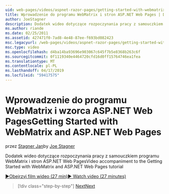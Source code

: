 ```yaml
---
uid: web-pages/videos/aspnet-razor-pages/getting-started-with-webmatrix-and-aspnet-web-pages
title: Wprowadzenie do programu WebMatrix i stron ASP.NET Web Pages | Dokumentacja firmy Microsoft
author: JoeStagner
description: Dodatek wideo dotyczące rozpoczynania pracy z samouczkiem programu WebMatrix i stron ASP.NET Web Pages
ms.author: riande
ms.date: 02/25/2011
ms.assetid: 427471f0-7ad8-4e48-87ee-f693bd082423
msc.legacyurl: /web-pages/videos/aspnet-razor-pages/getting-started-with-webmatrix-and-aspnet-web-pages
msc.type: video
ms.openlocfilehash: d4ba14ba93696e903067c645f7b5e8368b263c6f
ms.sourcegitcommit: 0f1119340e4464720cfd16d0ff15764746ea1fea
ms.translationtype: MT
ms.contentlocale: pl-PL
ms.lasthandoff: 04/17/2019
ms.locfileid: "59417575"
---
```

# <a name="getting-started-with-webmatrix-and-aspnet-web-pages"></a><span data-ttu-id="5853c-103">Wprowadzenie do programu WebMatrix i wzorca ASP.NET Web Pages</span><span class="sxs-lookup"><span data-stu-id="5853c-103">Getting Started with WebMatrix and ASP.NET Web Pages</span></span>

<span data-ttu-id="5853c-104">przez [Stagner Jan](https://github.com/JoeStagner)</span><span class="sxs-lookup"><span data-stu-id="5853c-104">by [Joe Stagner](https://github.com/JoeStagner)</span></span>

<span data-ttu-id="5853c-105">Dodatek wideo dotyczące rozpoczynania pracy z samouczkiem programu WebMatrix i stron ASP.NET Web Pages</span><span class="sxs-lookup"><span data-stu-id="5853c-105">Video accompaniment to the Getting Started with WebMatrix and ASP.NET Web Pages tutorial</span></span>

[<span data-ttu-id="5853c-106">&#9654;Obejrzyj film wideo (27 min)</span><span class="sxs-lookup"><span data-stu-id="5853c-106">&#9654; Watch video (27 minutes)</span></span>](https://channel9.msdn.com/Blogs/ASP-NET-Site-Videos/getting-started-with-webmatrix-and-aspnet-web-pages)

> [!div class="step-by-step"]
> [<span data-ttu-id="5853c-107">Next</span><span class="sxs-lookup"><span data-stu-id="5853c-107">Next</span></span>](introduction-to-aspnet-web-programming-using-the-razor-syntax.md)
